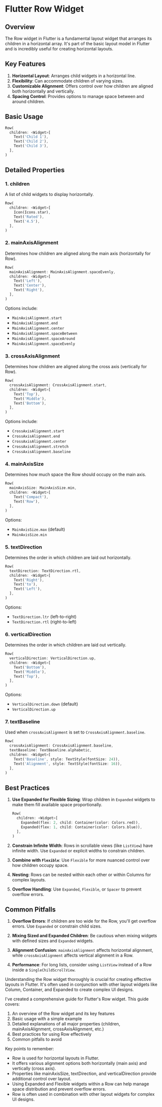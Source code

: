 # Flutter Row Widget

## Overview

The Row widget in Flutter is a fundamental layout widget that arranges its children in a horizontal array. It's part of the basic layout model in Flutter and is incredibly useful for creating horizontal layouts.

## Key Features

1. **Horizontal Layout**: Arranges child widgets in a horizontal line.
2. **Flexibility**: Can accommodate children of varying sizes.
3. **Customizable Alignment**: Offers control over how children are aligned both horizontally and vertically.
4. **Spacing Control**: Provides options to manage space between and around children.

## Basic Usage

```dart
Row(
  children: <Widget>[
    Text('Child 1'),
    Text('Child 2'),
    Text('Child 3'),
  ],
)
```

## Detailed Properties

### 1. children

A list of child widgets to display horizontally.

```dart
Row(
  children: <Widget>[
    Icon(Icons.star),
    Text('Rated'),
    Text('4.5'),
  ],
)
```

### 2. mainAxisAlignment

Determines how children are aligned along the main axis (horizontally for Row).

```dart
Row(
  mainAxisAlignment: MainAxisAlignment.spaceEvenly,
  children: <Widget>[
    Text('Left'),
    Text('Center'),
    Text('Right'),
  ],
)
```

Options include:
- `MainAxisAlignment.start`
- `MainAxisAlignment.end`
- `MainAxisAlignment.center`
- `MainAxisAlignment.spaceBetween`
- `MainAxisAlignment.spaceAround`
- `MainAxisAlignment.spaceEvenly`

### 3. crossAxisAlignment

Determines how children are aligned along the cross axis (vertically for Row).

```dart
Row(
  crossAxisAlignment: CrossAxisAlignment.start,
  children: <Widget>[
    Text('Top'),
    Text('Middle'),
    Text('Bottom'),
  ],
)
```

Options include:
- `CrossAxisAlignment.start`
- `CrossAxisAlignment.end`
- `CrossAxisAlignment.center`
- `CrossAxisAlignment.stretch`
- `CrossAxisAlignment.baseline`

### 4. mainAxisSize

Determines how much space the Row should occupy on the main axis.

```dart
Row(
  mainAxisSize: MainAxisSize.min,
  children: <Widget>[
    Text('Compact'),
    Text('Row'),
  ],
)
```

Options:
- `MainAxisSize.max` (default)
- `MainAxisSize.min`

### 5. textDirection

Determines the order in which children are laid out horizontally.

```dart
Row(
  textDirection: TextDirection.rtl,
  children: <Widget>[
    Text('Right'),
    Text('to'),
    Text('Left'),
  ],
)
```

Options:
- `TextDirection.ltr` (left-to-right)
- `TextDirection.rtl` (right-to-left)

### 6. verticalDirection

Determines the order in which children are laid out vertically.

```dart
Row(
  verticalDirection: VerticalDirection.up,
  children: <Widget>[
    Text('Bottom'),
    Text('Middle'),
    Text('Top'),
  ],
)
```

Options:
- `VerticalDirection.down` (default)
- `VerticalDirection.up`

### 7. textBaseline

Used when `crossAxisAlignment` is set to `CrossAxisAlignment.baseline`.

```dart
Row(
  crossAxisAlignment: CrossAxisAlignment.baseline,
  textBaseline: TextBaseline.alphabetic,
  children: <Widget>[
    Text('Baseline', style: TextStyle(fontSize: 24)),
    Text('Alignment', style: TextStyle(fontSize: 16)),
  ],
)
```

## Best Practices

1. **Use Expanded for Flexible Sizing**: Wrap children in `Expanded` widgets to make them fill available space proportionally.

   ```dart
   Row(
     children: <Widget>[
       Expanded(flex: 2, child: Container(color: Colors.red)),
       Expanded(flex: 1, child: Container(color: Colors.blue)),
     ],
   )
   ```

2. **Constrain Infinite Width**: Rows in scrollable views (like `ListView`) have infinite width. Use `Expanded` or explicit widths to constrain children.

3. **Combine with `Flexible`**: Use `Flexible` for more nuanced control over how children occupy space.

4. **Nesting**: Rows can be nested within each other or within Columns for complex layouts.

5. **Overflow Handling**: Use `Expanded`, `Flexible`, or `Spacer` to prevent overflow errors.

## Common Pitfalls

1. **Overflow Errors**: If children are too wide for the Row, you'll get overflow errors. Use `Expanded` or constrain child sizes.

2. **Mixing Sized and Expanded Children**: Be cautious when mixing widgets with defined sizes and `Expanded` widgets.

3. **Alignment Confusion**: `mainAxisAlignment` affects horizontal alignment, while `crossAxisAlignment` affects vertical alignment in a Row.

4. **Performance**: For long lists, consider using `ListView` instead of a Row inside a `SingleChildScrollView`.

Understanding the Row widget thoroughly is crucial for creating effective layouts in Flutter. It's often used in conjunction with other layout widgets like Column, Container, and Expanded to create complex UI designs.


I've created a comprehensive guide for Flutter's Row widget. This guide covers:

1. An overview of the Row widget and its key features
2. Basic usage with a simple example
3. Detailed explanations of all major properties (children, mainAxisAlignment, crossAxisAlignment, etc.)
4. Best practices for using Row effectively
5. Common pitfalls to avoid

Key points to remember:

- Row is used for horizontal layouts in Flutter.
- It offers various alignment options both horizontally (main axis) and vertically (cross axis).
- Properties like mainAxisSize, textDirection, and verticalDirection provide additional control over layout.
- Using Expanded and Flexible widgets within a Row can help manage space distribution and prevent overflow errors.
- Row is often used in combination with other layout widgets for complex UI designs.

